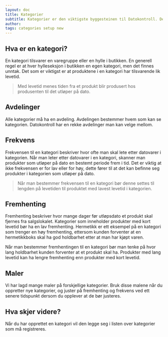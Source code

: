 ```yaml
---
layout: doc
title: Kategorier
subtitle: Kategorier er den viktigste byggesteinen til Datokontroll. Del butikken inn i oversiktlige kategorier slik at dine ansatte lett kan forstå hva de skal registrere.
author:
tags: categories setup new
---
```


## Hva er en kategori?
En kategori tilsvarer en varegruppe eller en hylle i butikken. En generell regel er at hver hylleseksjon i butikken en egen kategori, men det finnes unntak. Det som er viktigst er at produktene i en kategori har tilsvarende lik levetid.

> Med levetid menes tiden fra et produkt blir produsert hos produsenten til det utløper på dato.

## Avdelinger
Alle kategorier må ha en avdeling. Avdelingen bestemmer hvem som kan se kategorien. Datokontroll har en rekke avdelinger man kan velge mellom.

## Frekvens
Frekvensen til en kategori beskriver hvor ofte man skal lete etter datovarer i kategorien. Når man leter etter datovarer i en kategori, skanner man produkter som utløper på dato en bestemt periode frem i tid. Det er viktig at ikke frekvensen er for lav eller for høy, dette fører til at det kan befinne seg produkter i kategorien som utløper på dato.

> Når man bestemmer frekvensen til en kategori bør denne settes til lengden på levetiden til produktet med lavest levetid i kategorien.

## Fremhenting
Fremhenting beskriver hvor mange dager før utløpsdato et produkt skal fjernes fra salgslokalet. Kategorier som inneholder produkter med kort levetid bør ha en lav fremhenting. Hermetikk er ett eksempel på en kategori som trenger en høy fremhenting, ettersom kunden forventer at en hermetikkboks skal ha god holdbarhet etter at man har kjøpt varen.

Når man bestemmer fremhentingen til en kategori bør man tenke på hvor lang holdbarhet kunden forventer at et produkt skal ha. Produkter med lang levetid kan ha lengre fremhenting enn produkter med kort levetid.

## Maler
Vi har lagd mange maler på forskjellige kategorier. Bruk disse malene når du oppretter nye kategorier, og juster på fremhenting og frekvens ved ett senere tidspunkt dersom du opplever at de bør justeres.

## Hva skjer videre?
Når du har opprettet en kategori vil den legge seg i listen over kategorier som må registreres.